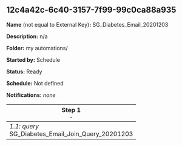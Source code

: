 ## 12c4a42c-6c40-3157-7f99-99c0ca88a935

**Name** (not equal to External Key)**:** SG_Diabetes_Email_20201203

**Description:** n/a

**Folder:** my automations/

**Started by:** Schedule

**Status:** Ready

**Schedule:** Not defined

**Notifications:** _none_


| Step 1<br>_<small>-</small>_ |
| --- |
| _1.1: query_<br>SG_Diabetes_Email_Join_Query_20201203 |
